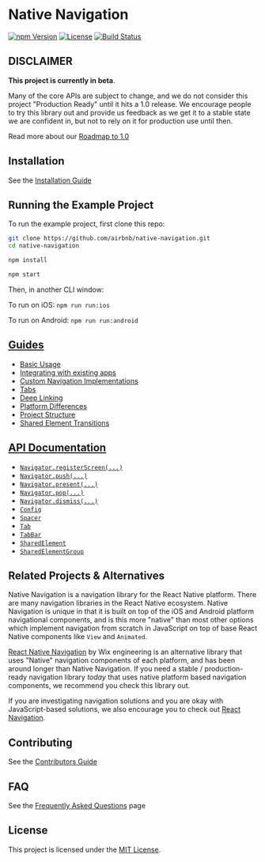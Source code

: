 Native Navigation
=================

[![npm Version](https://img.shields.io/npm/v/native-navigation.svg)](https://www.npmjs.com/package/native-navigation) 
[![License](https://img.shields.io/npm/l/native-navigation.svg)](https://www.npmjs.com/package/native-navigation) 
[![Build Status](https://travis-ci.org/airbnb/native-navigation.svg)](https://travis-ci.org/airbnb/native-navigation) 


## DISCLAIMER

**This project is currently in beta**. 

Many of the core APIs are subject to change, and we do not consider this project "Production Ready" 
until it hits a 1.0 release. We encourage people to try this library out and provide us feedback as 
we get it to a stable state we are confident in, but not to rely on it for production use until 
then.

Read more about our [Roadmap to 1.0](/docs/roadmap.md)


## Installation

See the [Installation Guide](/docs/installation.md)


## Running the Example Project

To run the example project, first clone this repo:

```bash
git clone https://github.com/airbnb/native-navigation.git
cd native-navigation
```
```bash
npm install
```

```bash
npm start
```

Then, in another CLI window:

To run on iOS: `npm run run:ios`

To run on Android: `npm run run:android`


## [Guides](/docs/guides/README.md)

- [Basic Usage](/docs/guides/basic-usage.md)
- [Integrating with existing apps](/docs/guides/integrating-with-existing-apps.md)
- [Custom Navigation Implementations](/docs/guides/custom-navigation-implementations.md)
- [Tabs](/docs/guides/tabs.md)
- [Deep Linking](/docs/guides/deep-linking.md)
- [Platform Differences](/docs/guides/platform-differences.md)
- [Project Structure](/docs/guides/project-structure.md)
- [Shared Element Transitions](/docs/guides/shared-element-transitions.md)

## [API Documentation](/docs/api/README.md)

- [`Navigator.registerScreen(...)`](/docs/api/navigator/registerScreen.md)
- [`Navigator.push(...)`](/docs/api/navigator/push.md)
- [`Navigator.present(...)`](/docs/api/navigator/present.md)
- [`Navigator.pop(...)`](/docs/api/navigator/pop.md)
- [`Navigator.dismiss(...)`](/docs/api/navigator/dismiss.md)
- [`Config`](/docs/api/navigator-config.md)
- [`Spacer`](/docs/api/navigator-spacer.md)
- [`Tab`](/docs/api/navigator-tab.md)
- [`TabBar`](/docs/api/navigator-tab-bar.md)
- [`SharedElement`](/docs/api/navigator-shared-element.md)
- [`SharedElementGroup`](/docs/api/navigator-shared-element-group.md)


## Related Projects & Alternatives

Native Navigation is a navigation library for the React Native platform. There are many navigation 
libraries in the React Native ecosystem. Native Navigation is unique in that it is built on top of
the iOS and Android platform navigational components, and is this more "native" than most other 
options which implement navigation from scratch in JavaScript on top of base React Native components
like `View` and `Animated`.

[React Native Navigation](https://github.com/wix/react-native-navigation) by Wix engineering is an 
alternative library that uses "Native" navigation components of each platform, and has been around 
longer than Native Navigation. If you need a stable / production-ready navigation library *today* 
that uses native platform based navigation components, we recommend you check this library out.

If you are investigating navigation solutions and you are okay with JavaScript-based solutions, we 
also encourage you to check out [React Navigation](https://reactnavigation.org/).


## Contributing

See the [Contributors Guide](/CONTRIBUTING.md)

## FAQ

See the [Frequently Asked Questions](/docs/FAQ.md) page

## License

This project is licensed under the [MIT License](/LICENSE.md).
